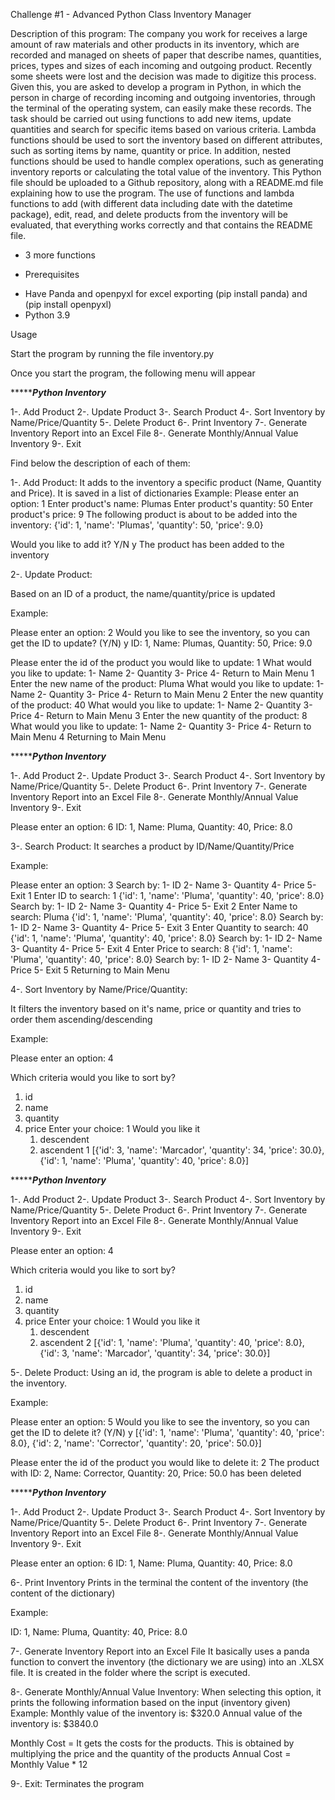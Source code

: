 Challenge #1 - Advanced Python Class
Inventory Manager

Description of this program: The company you work for receives a large amount of raw materials and other products in its inventory, which are recorded and managed on sheets of paper that describe names, quantities, prices, types and sizes of each incoming and outgoing product. Recently some sheets were lost and the decision was made to digitize this process. Given this, you are asked to develop a program in Python, in which the person in charge of recording incoming and outgoing inventories, through the terminal of the operating system, can easily make these records.
The task should be carried out using functions to add new items, update quantities and search for specific items based on various criteria. Lambda functions should be used to sort the inventory based on different attributes, such as sorting items by name, quantity or price. In addition, nested functions should be used to handle complex operations, such as generating inventory reports or calculating the total value of the inventory.
This Python file should be uploaded to a Github repository, along with a README.md file explaining how to use the program.
The use of functions and lambda functions to add (with different data including date with the datetime package), edit, read, and delete products from the inventory will be evaluated, that everything works correctly and that contains the README file.
+ 3 more functions

+ Prerequisites
- Have Panda and openpyxl for excel exporting (pip install panda) and (pip install openpyxl)
- Python 3.9

Usage

Start the program by running the file inventory.py

Once you start the program, the following menu will appear

****************************Python Inventory***********************

1-. Add Product
2-. Update Product
3-. Search Product
4-. Sort Inventory by Name/Price/Quantity
5-. Delete Product
6-. Print Inventory
7-. Generate Inventory Report into an Excel File
8-. Generate Monthly/Annual Value Inventory
9-. Exit 

Find below the description of each of them:

1-. Add Product: It adds to the inventory a specific product (Name, Quantity and Price). It is saved in a list of dictionaries
Example:
Please enter an option: 1
Enter product's name: Plumas
Enter product's quantity: 50
Enter product's price: 9
The following product is about to be added into the inventory:
{'id': 1, 'name': 'Plumas', 'quantity': 50, 'price': 9.0}

Would you like to add it? Y/N 
y
The product has been added to the inventory

2-. Update Product:

Based on an ID of a product, the name/quantity/price is updated

Example:

Please enter an option: 2
Would you like to see the inventory, so you can get the ID to update? (Y/N) 
y
ID: 1, Name: Plumas, Quantity: 50, Price: 9.0

Please enter the id of the product you would like to update: 1
What would you like to update: 
 1- Name 
 2- Quantity 
 3- Price 
 4- Return to Main Menu 
1
Enter the new name of the product: 
Pluma
What would you like to update: 
 1- Name 
 2- Quantity 
 3- Price 
 4- Return to Main Menu 
2
Enter the new quantity of the product: 
40
What would you like to update: 
 1- Name 
 2- Quantity 
 3- Price 
 4- Return to Main Menu 
3
Enter the new quantity of the product: 
8
What would you like to update: 
 1- Name 
 2- Quantity 
 3- Price 
 4- Return to Main Menu 
4
Returning to Main Menu 


**************************Python Inventory*********************

1-. Add Product
2-. Update Product
3-. Search Product
4-. Sort Inventory by Name/Price/Quantity
5-. Delete Product
6-. Print Inventory
7-. Generate Inventory Report into an Excel File
8-. Generate Monthly/Annual Value Inventory
9-. Exit 

Please enter an option: 6
ID: 1, Name: Pluma, Quantity: 40, Price: 8.0

3-. Search Product: 
It searches a product by ID/Name/Quantity/Price

Example:

Please enter an option: 3
Search by: 
 1- ID 
 2- Name 
 3- Quantity 
 4- Price 
 5- Exit 
1
Enter ID to search: 
1
{'id': 1, 'name': 'Pluma', 'quantity': 40, 'price': 8.0}
Search by: 
 1- ID 
 2- Name 
 3- Quantity 
 4- Price 
 5- Exit 
2
Enter Name to search: 
Pluma
{'id': 1, 'name': 'Pluma', 'quantity': 40, 'price': 8.0}
Search by: 
 1- ID 
 2- Name 
 3- Quantity 
 4- Price 
 5- Exit 
3
Enter Quantity to search: 
40
{'id': 1, 'name': 'Pluma', 'quantity': 40, 'price': 8.0}
Search by: 
 1- ID 
 2- Name 
 3- Quantity 
 4- Price 
 5- Exit 
4
Enter Price to search: 
8
{'id': 1, 'name': 'Pluma', 'quantity': 40, 'price': 8.0}
Search by: 
 1- ID 
 2- Name 
 3- Quantity 
 4- Price 
 5- Exit 
5
Returning to Main Menu 

4-. Sort Inventory by Name/Price/Quantity:

It filters the inventory based on it's name, price or quantity and tries to order them ascending/descending

Example:

Please enter an option: 4

 Which criteria would you like to sort by?

1. id
2. name
3. quantity
4. price
Enter your choice: 1
Would you like it 
      1. descendent 
      2. ascendent 
1
[{'id': 3, 'name': 'Marcador', 'quantity': 34, 'price': 30.0}, {'id': 1, 'name': 'Pluma', 'quantity': 40, 'price': 8.0}]

**************************Python Inventory*********************

1-. Add Product
2-. Update Product
3-. Search Product
4-. Sort Inventory by Name/Price/Quantity
5-. Delete Product
6-. Print Inventory
7-. Generate Inventory Report into an Excel File
8-. Generate Monthly/Annual Value Inventory
9-. Exit 

Please enter an option: 4

 Which criteria would you like to sort by?

1. id
2. name
3. quantity
4. price
Enter your choice: 1
Would you like it 
      1. descendent 
      2. ascendent 
2
[{'id': 1, 'name': 'Pluma', 'quantity': 40, 'price': 8.0}, {'id': 3, 'name': 'Marcador', 'quantity': 34, 'price': 30.0}]

5-. Delete Product: Using an id, the program is able to delete a product in the inventory.

Example: 

Please enter an option: 5
Would you like to see the inventory, so you can get the ID to delete it? (Y/N) 
y
[{'id': 1, 'name': 'Pluma', 'quantity': 40, 'price': 8.0}, {'id': 2, 'name': 'Corrector', 'quantity': 20, 'price': 50.0}]

Please enter the id of the product you would like to delete it: 2
The product with ID: 2, Name: Corrector, Quantity: 20, Price: 50.0 has been deleted

**************************Python Inventory*********************

1-. Add Product
2-. Update Product
3-. Search Product
4-. Sort Inventory by Name/Price/Quantity
5-. Delete Product
6-. Print Inventory
7-. Generate Inventory Report into an Excel File
8-. Generate Monthly/Annual Value Inventory
9-. Exit 

Please enter an option: 6
ID: 1, Name: Pluma, Quantity: 40, Price: 8.0

6-. Print Inventory 
Prints in the terminal the content of the inventory (the content of the dictionary)

Example:

ID: 1, Name: Pluma, Quantity: 40, Price: 8.0

7-. Generate Inventory Report into an Excel File 
It basically uses a panda function to convert the inventory (the dictionary we are using) into an .XLSX file. It is created in the folder where the script is executed.

8-. Generate Monthly/Annual Value Inventory: 
When selecting this option, it prints the following information based on the input (inventory given)
Example:
Monthly value of the inventory is: $320.0
Annual value of the inventory is: $3840.0

Monthly Cost = It gets the costs for the products. This is obtained by multiplying the price and the quantity of the products
Annual Cost = Monthly Value * 12

9-. Exit: Terminates the program
